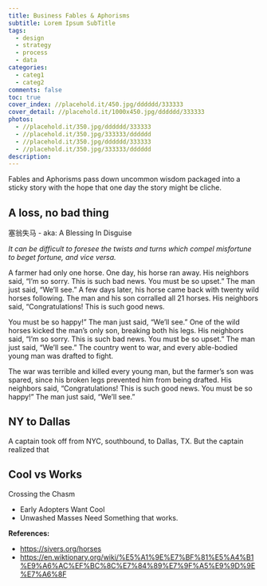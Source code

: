 ```yaml
---
title: Business Fables & Aphorisms
subtitle: Lorem Ipsum SubTitle
tags:
  - design
  - strategy
  - process
  - data
categories:
  - categ1
  - categ2
comments: false
toc: true
cover_index: //placehold.it/450.jpg/dddddd/333333
cover_detail: //placehold.it/1000x450.jpg/dddddd/333333
photos:
  - //placehold.it/350.jpg/dddddd/333333
  - //placehold.it/350.jpg/333333/dddddd
  - //placehold.it/350.jpg/dddddd/333333
  - //placehold.it/350.jpg/333333/dddddd
description:
---
```


Fables and Aphorisms pass down uncommon wisdom packaged into a sticky story with the hope that one day the story might be cliche.

<!-- more --> 

## A loss, no bad thing
塞翁失马 - aka: A Blessing In Disguise

_It can be difficult to foresee the twists and turns which compel misfortune to beget fortune, and vice versa._

A farmer had only one horse. One day, his horse ran away. His neighbors said, “I’m so sorry. 
This is such bad news. You must be so upset.” The man just said, “We’ll see.” 
A few days later, his horse came back with twenty wild horses following. 
The man and his son corralled all 21 horses. His neighbors said, “Congratulations! This is such good news. 


You must be so happy!” The man just said, “We’ll see.”
One of the wild horses kicked the man’s only son, breaking both his legs.
His neighbors said, “I’m so sorry. This is such bad news. You must be so upset.”
The man just said, “We’ll see.” The country went to war, and every able-bodied young man was drafted to fight. 


The war was terrible and killed every young man, but the farmer’s son was spared, since his broken legs prevented him from being drafted.
His neighbors said, “Congratulations! This is such good news. You must be so happy!”
The man just said, “We’ll see.”


## NY to Dallas
A captain took off from NYC, southbound, to Dallas, TX. But the captain realized that 


## Cool vs Works
Crossing the Chasm
- Early Adopters Want Cool
- Unwashed Masses Need Something that works.

**References:**
- https://sivers.org/horses
- https://en.wiktionary.org/wiki/%E5%A1%9E%E7%BF%81%E5%A4%B1%E9%A6%AC%EF%BC%8C%E7%84%89%E7%9F%A5%E9%9D%9E%E7%A6%8F